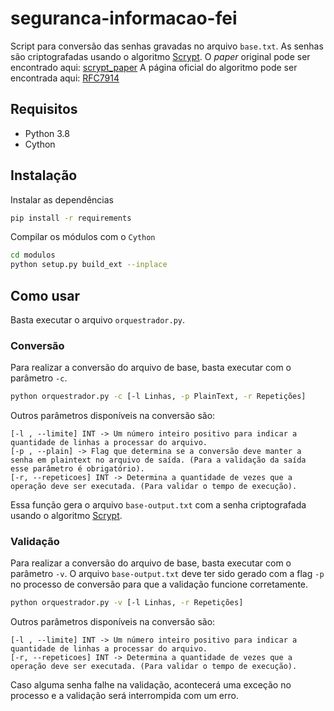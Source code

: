 # seguranca-informacao-fei
Script para conversão das senhas gravadas no arquivo ``base.txt``.
As senhas são criptografadas usando o algoritmo [Scrypt].
O *paper* original pode ser encontrado aqui: [scrypt_paper]
A página oficial do algoritmo pode ser encontrada aqui: [RFC7914]

## Requisitos

 - Python 3.8
 - Cython

## Instalação
Instalar as dependências
```Bash
pip install -r requirements
```
Compilar os módulos com o ``Cython``
```Bash
cd modulos
python setup.py build_ext --inplace
```

## Como usar
Basta executar o arquivo ``orquestrador.py``.

### Conversão
Para realizar a conversão do arquivo de base, basta executar com o parâmetro ``-c``.
```Bash
python orquestrador.py -c [-l Linhas, -p PlainText, -r Repetições]
```
Outros parâmetros disponíveis na conversão são:
```
[-l , --limite] INT -> Um número inteiro positivo para indicar a quantidade de linhas a processar do arquivo.
[-p , --plain] -> Flag que determina se a conversão deve manter a senha em plaintext no arquivo de saída. (Para a validação da saída esse parâmetro é obrigatório).
[-r, --repeticoes] INT -> Determina a quantidade de vezes que a operação deve ser executada. (Para validar o tempo de execução).
```
Essa função gera o arquivo ``base-output.txt`` com a senha criptografada usando o algoritmo [Scrypt].

### Validação
Para realizar a conversão do arquivo de base, basta executar com o parâmetro ``-v``.
O arquivo ``base-output.txt`` deve ter sido gerado com a flag ``-p`` no processo de conversão para que a validação funcione corretamente.
```Bash
python orquestrador.py -v [-l Linhas, -r Repetições]
```
Outros parâmetros disponíveis na conversão são:
```
[-l , --limite] INT -> Um número inteiro positivo para indicar a quantidade de linhas a processar do arquivo.
[-r, --repeticoes] INT -> Determina a quantidade de vezes que a operação deve ser executada. (Para validar o tempo de execução).
```
Caso alguma senha falhe na validação, acontecerá uma exceção no processo e a validação será interrompida com um erro.

[rfc7914]: https://datatracker.ietf.org/doc/html/rfc7914 "RFC7914"
[scrypt_paper]: https://www.tarsnap.com/scrypt/scrypt.pdf "Scrypt Paper"
[scrypt]: https://www.tarsnap.com/scrypt.html "Scrypt"
